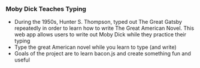 ### Moby Dick Teaches Typing

* During the 1950s, Hunter S. Thompson, typed out The Great Gatsby repeatedly
  in order to learn how to write The Great American Novel. This web app allows
  users to write out Moby Dick while they practice their typing
* Type the great American novel while you learn to type (and write)
* Goals of the project are to learn bacon.js and create something fun
  and useful
